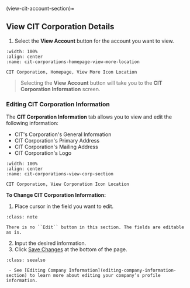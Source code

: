 

(view-cit-account-section)=

## View CIT Corporation Details



1. Select the **View Account** button for the account you want to view.

```{figure} ../../_static/solo_app/CIT_Corporation/cit-corporations-homepage-view-more-location.webp
:width: 100%
:align: center
:name: cit-corporations-homepage-view-more-location

CIT Corporation, Homepage, View More Icon Location
```

> Selecting the **View Account** button will take you to the **CIT Corporation Information** screen.


### Editing CIT Corporation Information



The **CIT Corporation Information** tab  allows you to view and edit the following information:

- CIT's Corporation's General Information 
- CIT Corporation's Primary Address
- CIT Corporation's Mailing Address
- CIT Corporation's Logo 


```{figure} ../../_static/solo_app/CIT_Corporation/cit-corporations-view-corp-section.webp
:width: 100%
:align: center
:name: cit-corporations-view-corp-section

CIT Corporation, View Corporation Icon Location
```

**To Change CIT Corporation Information:**
1. Place cursor in the field you want to edit. 

```{admonition}  Note
:class: note

There is no ``Edit`` button in this section. The fields are editable as is. 
```

2. Input the desired information. 
3. Click [Save Changes](#save-changes) at the bottom of the page.


```{admonition}  Seealso
:class: seealso

 - See [Editing Company Information](editing-company-information-section) to learn more about editing your company’s profile information.
```







